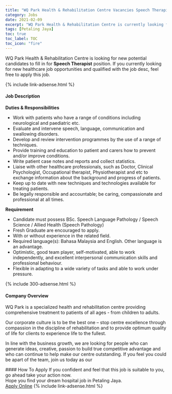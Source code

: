 ```yaml
---
title: "WQ Park Health & Rehabilitation Centre Vacancies Speech Therapist" 
category: Jobs 
date: 2021-02-09 
excerpt: "WQ Park Health & Rehabilitation Centre is currently looking for suitable person to fill in the Speech Therapist which positioned at Petaling Jaya" 
tags: [Petaling Jaya] 
toc: true 
toc_label: TOC 
toc_icon: "fire" 
--- 
```


<p>WQ Park Health & Rehabilitation Centre is looking for new potential candidates to fill in for <b>Speech Therapist</b> position. If you currently looking for new healthcare job opportunities and qualified with the job desc, feel free to apply this job.
</p>{% include link-adsense.html %} 
<div><div><h4>Job Description</h4></div><div><div><span><div><p><strong>Duties &amp; Responsibilities</strong></p><ul><li>Work with patients who have a range of conditions including neurological and paediatric etc.</li><li>Evaluate and intervene speech, language, communication and swallowing disorders.</li><li>Develop and review intervention programmes by the use of a range of techniques.</li><li>Provide training and education to patient and carers how to prevent and/or improve conditions.</li><li>Write patient case notes and reports and collect statistics.</li><li>Liaise with other healthcare professionals, such as Doctor, Clinical Psychologist, Occupational therapist, Physiotherapist and etc to exchange information about the background and progress of patients.</li><li>Keep up to date with new techniques and technologies available for treating patients.</li><li>Be legally responsible and accountable; be caring, compassionate and professional at all times.</li></ul><p><strong>Requirement</strong></p><ul><li>Candidate must possess BSc. Speech Language Pathology / Speech Science / Allied Health (Speech Pathology)</li><li>Fresh Graduate are encouraged to apply.</li><li>With or without experience in the related field.</li><li>Required language(s): Bahasa Malaysia and English. Other language is an advantage.</li><li>Optimistic, good team player, self-motivated, able to work independently, and excellent interpersonal communication skills and professional behaviour.</li><li>Flexible in adapting to a wide variety of tasks and able to work under pressure.</li></ul></div></span></div></div></div> 
{% include 300-adsense.html %} 
<div><div><h4>Company Overview</h4></div><div><div><span><div><p>WQ Park is a specialized health and rehabilitation centre providing comprehensive treatment to patients of all ages - from children to adults.</p><p>Our corporate culture is to be the best one &#8211; stop centre excellence through compassion in the discipline of rehabilitation and to provide optimum quality of life for clients to experience life to the fullest.</p><p>In line with the business growth, we are looking for people who can generate ideas, creative, passion to build true competitive advantage and who can continue to help make our centre outstanding. If you feel you could be apart of the team, join us today as our&#160;&#160;</p></div></span></div></div></div> 
#### How To Apply 
If you confident and feel that this job is suitable to you, go ahead take your action now. <br/> 
Hope you find your dream hospital job in Petaling Jaya. <br/> 
<a href="https://www.jobstreet.com.my/en/job/speech-therapist-4479633?jobId=jobstreet-my-job-4479633" class="btn btn--warning" target="_blank" rel="nofollow noopenner">Apply Online</a> 
{% include link-adsense.html %} 